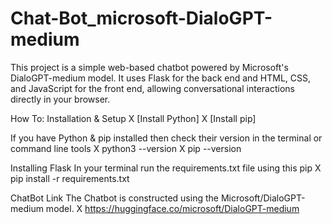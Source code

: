 # Chat-Bot_microsoft-DialoGPT-medium
This project is a simple web-based chatbot powered by Microsoft's DialoGPT-medium model. 
It uses Flask for the back end and HTML, CSS, and JavaScript for the front end, allowing conversational interactions directly in your browser.

How To:
Installation & Setup
X 
[Install Python]
X 
[Install pip]

If you have Python & pip installed then check their version in the terminal or command line tools
X 
python3 --version
X 
pip --version

Installing Flask
In your terminal run the requirements.txt file using this pip
X 
pip install -r requirements.txt


ChatBot Link
The Chatbot is constructed using the Microsoft/DialoGPT-medium model.
X
https://huggingface.co/microsoft/DialoGPT-medium


